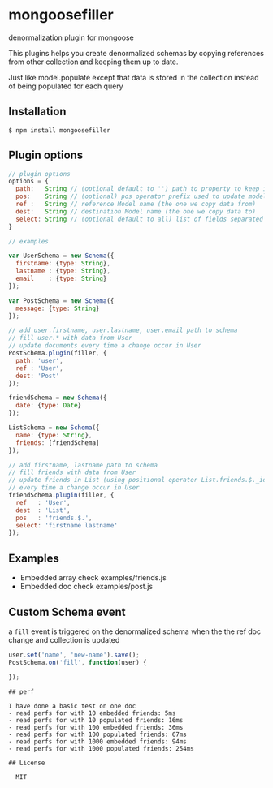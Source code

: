 # mongoosefiller

denormalization plugin for mongoose

This plugins helps you create denormalized schemas by copying references from other collection and keeping them up to date.

Just like model.populate except that data is stored in the collection instead of being populated for each query

## Installation

    $ npm install mongoosefiller

## Plugin options

```js
// plugin options
options = {
  path:   String // (optional default to '') path to property to keep in sync with ref model
  pos:    String // (optional) pos operator prefix used to update model in collection array
  ref :   String // reference Model name (the one we copy data from)
  dest:   String // destination Model name (the one we copy data to)
  select: String // (optional default to all) list of fields separated by space to embed
}
```

```js
// examples

var UserSchema = new Schema({
  firstname: {type: String},
  lastname : {type: String},
  email    : {type: String}
});

var PostSchema = new Schema({
  message: {type: String}
});

// add user.firstname, user.lastname, user.email path to schema
// fill user.* with data from User
// update documents every time a change occur in User
PostSchema.plugin(filler, {
  path: 'user',
  ref : 'User',
  dest: 'Post'
});

friendSchema = new Schema({
  date: {type: Date}
});

ListSchema = new Schema({
  name: {type: String},
  friends: [friendSchema]
});

// add firstname, lastname path to schema
// fill friends with data from User
// update friends in List (using positional operator List.friends.$._id)
// every time a change occur in User
friendSchema.plugin(filler, {
  ref   : 'User',
  dest  : 'List',
  pos   : 'friends.$.',
  select: 'firstname lastname'
});

```

## Examples

- Embedded array check examples/friends.js
- Embedded doc   check examples/post.js


## Custom Schema event

a `fill` event is triggered on the denormalized schema when the the ref doc change and collection is updated

```js
user.set('name', 'new-name').save();
PostSchema.on('fill', function(user) {

});

```



```
## perf

I have done a basic test on one doc
- read perfs for with 10 embedded friends: 5ms
- read perfs for with 10 populated friends: 16ms
- read perfs for with 100 embedded friends: 36ms
- read perfs for with 100 populated friends: 67ms
- read perfs for with 1000 embedded friends: 94ms
- read perfs for with 1000 populated friends: 254ms

## License

  MIT
